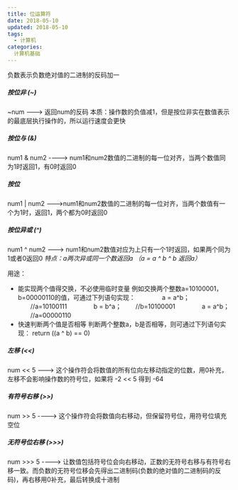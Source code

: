 ```yaml
---
title: 位运算符
date: 2018-05-10
updated: 2018-05-10
tags:
  - 计算机
categories:
  计算机基础
---
```


负数表示负数绝对值的二进制的反码加一
##### 按位非 (~)
~num  --->   返回num的反码 本质：操作数的负值减1，但是按位非实在数值表示的最底层执行操作的，所以运行速度会更快
##### 按位与 (&)
num1 & num2 ----> num1和num2数值的二进制的每一位对齐，当两个数值同为1时返回1，有0时返回0
##### 按位
num1 | num2  --->num1和num2数值的二进制的每一位对齐，当两个数值有一个为1时，返回1，两个都为0时返回0
##### 按位异或 (^)
num1 ^ num2 ---> num1和num2数值对应为上只有一个1时返回，如果两个同为1或者0返回0  *特点：a两次异或同一个数返回a （a = a ^ b ^ b 返回a）*
<!--more-->
用途：
* 能实现两个值得交换，不必使用临时变量
例如交换两个整数a=10100001，b=00000110的值，可通过下列语句实现：
　　　　a = a^b； 　　//a=10100111
　　　　b = b^a； 　　//b=10100001
　　　　a = a^b； 　　//a=00000110
* 快速判断两个值是否相等
判断两个整数a，b是否相等，则可通过下列语句实现：
        return ((a ^ b) == 0)
##### 左移 (<<)
num << 5  --->  这个操作符会将数值的所有位向左移动指定的位数，用0补充，左移不会影响操作数的符号位，如果将 -2 << 5 得到 -64
##### 有符号右移 (>>)
num >> 5 ----> 这个操作符会将数值向右移动，但保留符号位，用符号位填充空位
##### 无符号位右移 (>>>)
num >>> 5   ---->  让数值包括符号位会向右移动，正数的无符号右移与有符号右移一致。而负数的无符号位移会先得出二进制码(负数的绝对值的二进制码的反码)，再右移用0补充，最后转换成十进制
